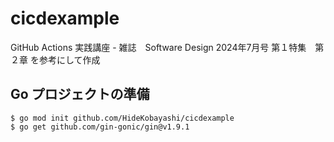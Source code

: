 # cicdexample

GitHub Actions 実践講座 - 雑誌　Software Design 2024年7月号 第１特集　第２章 を参考にして作成

## Go プロジェクトの準備

```
$ go mod init github.com/HideKobayashi/cicdexample
$ go get github.com/gin-gonic/gin@v1.9.1
```

